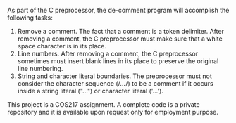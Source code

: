 As part of the C preprocessor, the de-comment program will accomplish the following tasks: 

1. Remove a comment. The fact that a comment is a token delimiter. After removing a comment, the C preprocessor must make sure that a white space character is in its place.
2. Line numbers. After removing a comment, the C preprocessor sometimes must insert blank lines in its place to preserve the original line numbering.
3. String and character literal boundaries. The preprocessor must not consider the character sequence (/*...*/) to be a comment if it occurs inside a string literal ("...") or character literal ('...').

This project is a COS217 assignment.  A complete code is a private repository and it is available upon request only for employment purpose.
